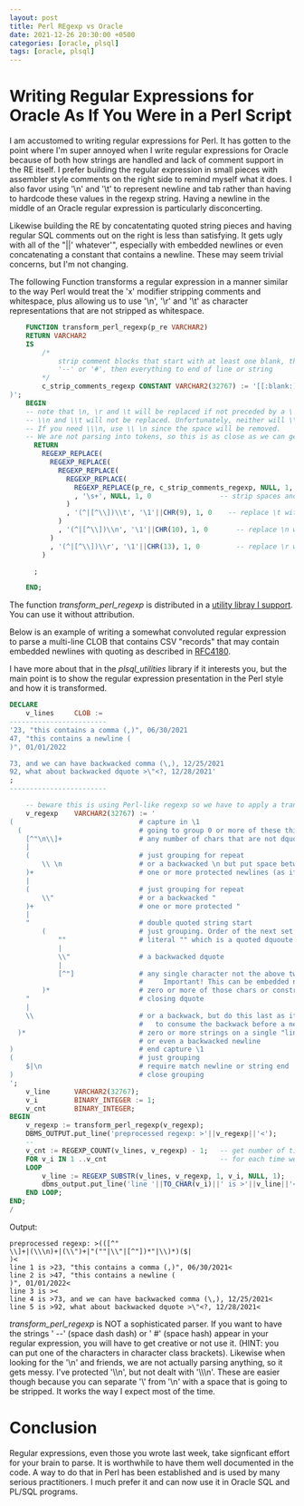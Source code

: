 ```yaml
---
layout: post
title: Perl REgexp vs Oracle
date: 2021-12-26 20:30:00 +0500
categories: [oracle, plsql]
tags: [oracle, plsql]
---
```

# Writing Regular Expressions for Oracle As If You Were in a Perl Script

I am accustomed to writing regular expressions for Perl. It has gotten to the point
where I'm super annoyed when I write regular expressions for Oracle because of both how strings
are handled and lack of comment support in the RE itself. I prefer building the
regular expression in small pieces with assembler style comments on the right side to remind
myself what it does. I also favor using '\n' and '\t' to represent newline and tab rather than
having to hardcode these values in the regexp string. Having a newline in the middle
of an Oracle regular expression is particularly disconcerting. 

Likewise building the RE by concatentating quoted string pieces and having regular SQL comments
out on the right is less than satisfying. It gets ugly with all of the "||' whatever'", especially
with embedded newlines or even concatenating a constant that contains a newline.
These may seem trivial concerns, but I'm not changing.

The following Function transforms a regular expression in a manner similar to the way
Perl would treat the 'x' modifier stripping comments and whitespace, plus allowing
us to use '\n', '\r' and '\t' as character representations that are not stripped as whitespace. 

```sql
    FUNCTION transform_perl_regexp(p_re VARCHAR2)
    RETURN VARCHAR2
    IS
        /*
            strip comment blocks that start with at least one blank, then
            '--' or '#', then everything to end of line or string
        */
        c_strip_comments_regexp CONSTANT VARCHAR2(32767) := '[[:blank:]](--|#).*($|
)';
    BEGIN
    -- note that \n, \r and \t will be replaced if not preceded by a \
    -- \\n and \\t will not be replaced. Unfortunately, neither will \\\n or \\\t.
    -- If you need \\\n, use \\ \n since the space will be removed.
    -- We are not parsing into tokens, so this is as close as we can get cheaply
      RETURN 
        REGEXP_REPLACE(
          REGEXP_REPLACE(
            REGEXP_REPLACE(
              REGEXP_REPLACE(
                REGEXP_REPLACE(p_re, c_strip_comments_regexp, NULL, 1, 0, 'm') -- strip comments
                , '\s+', NULL, 1, 0                 -- strip spaces and newlines too like 'x' modifier
              ) 
              , '(^|[^\\])\\t', '\1'||CHR(9), 1, 0    -- replace \t with tab character value so it works like in perl
            ) 
            , '(^|[^\\])\\n', '\1'||CHR(10), 1, 0       -- replace \n with newline character value so it works like in perl
          )
          , '(^|[^\\])\\r', '\1'||CHR(13), 1, 0         -- replace \r with CR character value so it works like in perl
        ) 

      ;

    END;
```
The function *transform_perl_regexp* is distributed in 
a [utility libray I support](https://github.com/lee-lindley/plsql_utilities#transform_perl_regexp). 
You can use it without attribution.

Below is an example of writing a somewhat convoluted regular expression to parse a multi-line CLOB
that contains CSV "records" that may contain embedded newlines with quoting as described 
in [RFC4180](https://www.loc.gov/preservation/digital/formats/fdd/fdd000323.shtml). 

I have more about that in the
*plsql_utilities* library if it interests you, but the main point is to show the regular expression
presentation in the Perl style and how it is transformed.

```sql
DECLARE
    v_lines     CLOB := 
------------------------
'23, "this contains a comma (,)", 06/30/2021
47, "this contains a newline (
)", 01/01/2022

73, and we can have backwacked comma (\,), 12/25/2021
92, what about backwacked dquote >\"<?, 12/28/2021'
;
------------------------

    -- beware this is using Perl-like regexp so we have to apply a transform
    v_regexp    VARCHAR2(32767) := '
(                               # capture in \1
  (                             # going to group 0 or more of these things
    [^"\n\\]+                   # any number of chars that are not dquote, backwack or newline
    |
    (                           # just grouping for repeat
        \\ \n                   # or a backwacked \n but put space between them so gets transformed correctly
    )+                          # one or more protected newlines (as if they were in dquoted string)
    |
    (                           # just grouping for repeat
        \\"                     # or a backwacked "
    )+                          # one or more protected "
    |
    "                           # double quoted string start
        (                       # just grouping. Order of the next set of things matters. Longest first
            ""                  # literal "" which is a quoted dquoute within dquote string
            |
            \\"                 # a backwacked dquote 
            |
            [^"]                # any single character not the above two multi-char constructs, or a dquote
                                #     Important! This can be embedded newlines too!
        )*                      # zero or more of those chars or constructs 
    "                           # closing dquote
    |                           
    \\                          # or a backwack, but do this last as it is the smallest and we do not want
                                #   to consume the backwack before a newline or a dquote
  )*                            # zero or more strings on a single "line" that could include newline in dquotes
                                # or even a backwacked newline
)                               # end capture \1
(                               # just grouping 
    $|\n                        # require match newline or string end 
)                               # close grouping
';
    v_line      VARCHAR2(32767);
    v_i         BINARY_INTEGER := 1;
    v_cnt       BINARY_INTEGER;
BEGIN
    v_regexp := transform_perl_regexp(v_regexp);
    DBMS_OUTPUT.put_line('preprocessed regexp: >'||v_regexp||'<');
    --
    v_cnt := REGEXP_COUNT(v_lines, v_regexp) - 1;   -- get number of times regexp will match less match on $
    FOR v_i IN 1 ..v_cnt                            -- for each time we know it will match including NULL match values
    LOOP
        v_line := REGEXP_SUBSTR(v_lines, v_regexp, 1, v_i, NULL, 1);
        dbms_output.put_line('line '||TO_CHAR(v_i)||' is >'||v_line||'<');
    END LOOP;
END;
/
```
Output:

    preprocessed regexp: >(([^"
    \\]+|(\\\n)+|(\\")+|"(""|\\"|[^"])*"|\\)*)($|
    )<
    line 1 is >23, "this contains a comma (,)", 06/30/2021<
    line 2 is >47, "this contains a newline (
    )", 01/01/2022<
    line 3 is ><
    line 4 is >73, and we can have backwacked comma (\,), 12/25/2021<
    line 5 is >92, what about backwacked dquote >\"<?, 12/28/2021<

*transform_perl_regexp* is NOT a sophisticated parser. 
If you want to have the strings ' --' (space dash dash)
or ' #' (space hash) appear in your regular expression, you will have to get creative or not use it.
(HINT: you can put one of the characters in character class brackets).
Likewise when looking for the '\n' and friends, we are not actually
parsing anything, so it gets messy. I've protected '\\\n', but not dealt with '\\\\\n'. These are
easier though because you can separate '\\' from '\n' with a space that is going to be stripped.
It works the way I expect most of the time.

# Conclusion

Regular expressions, even those you wrote last week, take signficant effort for your brain to parse.
It is worthwhile to have them well documented in the code. A way to do that in Perl has been established
and is used by many serious practitioners. I much prefer it and can now use it in Oracle SQL and PL/SQL
programs.
